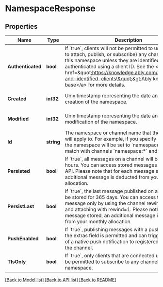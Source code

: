 # NamespaceResponse

## Properties
Name | Type | Description | Notes
------------ | ------------- | ------------- | -------------
**Authenticated** | **bool** | If &#x60;true&#x60;, clients will not be permitted to use (including to attach, publish, or subscribe) any channels within this namespace unless they are identified, that is, authenticated using a client ID. See the &lt;a href&#x3D;\&quot;https://knowledge.ably.com/authenticated-and-identified-clients\&quot;&gt;Ably knowledge base&lt;/a&gt; for more details. | [optional] [default to false]
**Created** | **int32** | Unix timestamp representing the date and time of creation of the namespace. | [optional] [default to null]
**Modified** | **int32** | Unix timestamp representing the date and time of last modification of the namespace. | [optional] [default to null]
**Id** | **string** | The namespace or channel name that the channel rule will apply to. For example, if you specify &#x60;namespace&#x60; the namespace will be set to &#x60;namespace&#x60; and will match with channels &#x60;namespace:*&#x60; and &#x60;namespace&#x60;. | [optional] [default to null]
**Persisted** | **bool** | If &#x60;true&#x60;, all messages on a channel will be stored for 24 hours. You can access stored messages via the History API. Please note that for each message stored, an additional message is deducted from your monthly allocation. | [optional] [default to false]
**PersistLast** | **bool** | If &#x60;true&#x60;, the last message published on a channel will be stored for 365 days. You can access the stored message only by using the channel rewind mechanism and attaching with rewind&#x3D;1. Please note that for each message stored, an additional message is deducted from your monthly allocation. | [optional] [default to false]
**PushEnabled** | **bool** | If &#x60;true&#x60;, publishing messages with a push payload in the extras field is permitted and can trigger the delivery of a native push notification to registered devices for the channel. | [optional] [default to false]
**TlsOnly** | **bool** | If &#x60;true&#x60;, only clients that are connected using TLS will be permitted to subscribe to any channels within this namespace. | [optional] [default to false]

[[Back to Model list]](../README.md#documentation-for-models) [[Back to API list]](../README.md#documentation-for-api-endpoints) [[Back to README]](../README.md)

